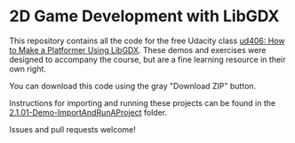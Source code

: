 # 2D Game Development with LibGDX

This repository contains all the code for the free Udacity class [ud406: How to Make a Platformer Using LibGDX](https://www.udacity.com/course/how-to-make-a-platformer-using-libgdx--ud406). These demos and exercises were designed to accompany the course, but are a fine learning resource in their own right.

You can download this code using the gray "Download ZIP" button.

Instructions for importing and running these projects can be found in the [2.1.01-Demo-ImportAndRunAProject](https://github.com/udacity/ud406/tree/master/2.1.01-Demo-ImportAndRunAProject) folder.

Issues and pull requests welcome!
